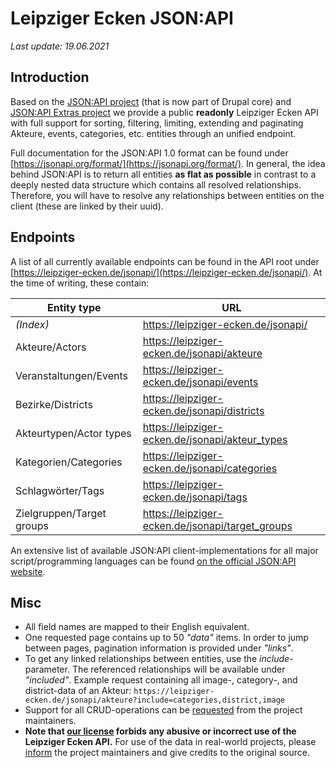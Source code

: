 # Leipziger Ecken JSON:API

*Last update: 19.06.2021*

## Introduction

Based on the [JSON:API project](https://www.drupal.org/project/jsonapi) (that is now part of Drupal core) and [JSON:API Extras project](https://www.drupal.org/project/jsonapi_extras) we provide a public **readonly** Leipziger Ecken API with full support for sorting, filtering, limiting, extending and paginating Akteure, events, categories, etc. entities through an unified endpoint.  

Full documentation for the JSON:API 1.0 format can be found under [https://jsonapi.org/format/](https://jsonapi.org/format/). In general, the idea behind JSON:API is to return all entities **as flat as possible** in contrast to a deeply nested data structure which contains all resolved relationships. Therefore, you will have to resolve any relationships between entities on the client (these are linked by their uuid).

## Endpoints

A list of all currently available endpoints can be found in the API root under [https://leipziger-ecken.de/jsonapi/](https://leipziger-ecken.de/jsonapi/). At the time of writing, these contain:

|Entity type|URL|
|--|--|
|*(Index)*|https://leipziger-ecken.de/jsonapi/|
|Akteure/Actors|https://leipziger-ecken.de/jsonapi/akteure|
|Veranstaltungen/Events|https://leipziger-ecken.de/jsonapi/events|
|Bezirke/Districts|https://leipziger-ecken.de/jsonapi/districts|
|Akteurtypen/Actor types|https://leipziger-ecken.de/jsonapi/akteur_types|
|Kategorien/Categories|https://leipziger-ecken.de/jsonapi/categories|
|Schlagwörter/Tags|https://leipziger-ecken.de/jsonapi/tags|
|Zielgruppen/Target groups|https://leipziger-ecken.de/jsonapi/target_groups|

 An extensive list of available JSON:API client-implementations for all major script/programming languages can be found [on the official JSON:API website](https://jsonapi.org/implementations/).

## Misc
  
* All field names are mapped to their English equivalent. 
* One requested page contains up to 50 *"data"* items. In order to jump between pages, pagination information is provided under *"links"*.
* To get any linked relationships between entities, use the *include*-parameter. The referenced relationships will be available under *"included"*. Example request containing all image-, category-, and district-data of an Akteur: ```https://leipziger-ecken.de/jsonapi/akteure?include=categories,district,image```
* Support for all CRUD-operations can be [requested](https://leipziger-ecken.de/kontakt) from the project maintainers.
* **Note that [our license](https://creativecommons.org/licenses/by/4.0/) forbids any abusive or incorrect use of the Leipziger Ecken API.** For use of the data in real-world projects, please [inform](https://leipziger-ecken.de/kontakt) the project maintainers and give credits to the original source.
